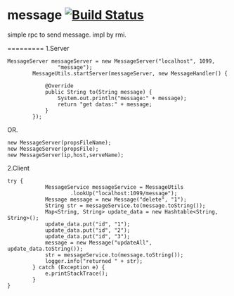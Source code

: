 message [![Build Status](https://travis-ci.org/fivesmallq/message.png)](https://travis-ci.org/fivesmallq/message)
=========
simple rpc to send message. impl by rmi.

=========
1.Server
````
MessageServer messageServer = new MessageServer("localhost", 1099,
				"message");
		MessageUtils.startServer(messageServer, new MessageHandler() {

			@Override
			public String to(String message) {
				System.out.println("message:" + message);
				return "get datas:" + message;
			}
		});
````
OR.
````
new MessageServer(propsFileName);
new MessageServer(propsFile);
new MessageServer(ip,host,serveName);

````


2.Client
````
try {
			MessageService messageService = MessageUtils
					.lookUp("localhost:1099/message");
			Message message = new Message("delete", "1");
			String str = messageService.to(message.toString());
			Map<String, String> update_data = new Hashtable<String, String>();
			update_data.put("id", "1");
			update_data.put("id", "2");
			update_data.put("id", "3");
			message = new Message("updateAll", update_data.toString());
			str = messageService.to(message.toString());
			logger.info("returned " + str);
		} catch (Exception e) {
			e.printStackTrace();
		}
}
````
